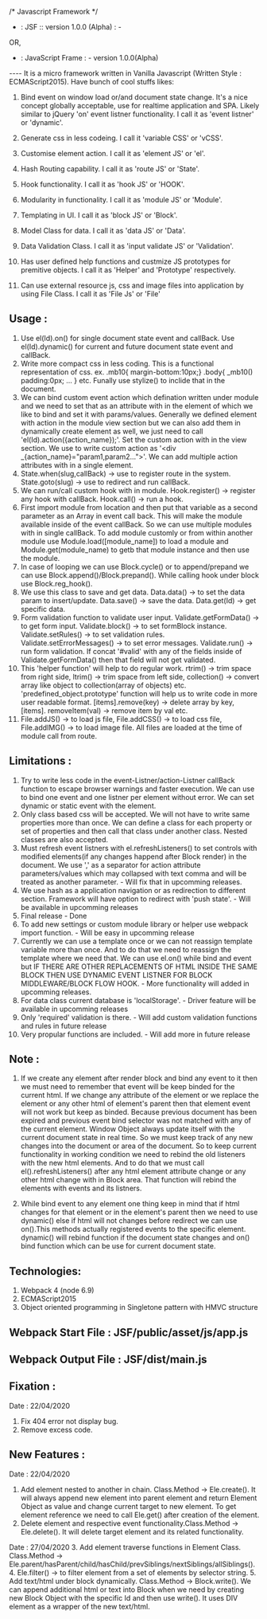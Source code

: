 /* Javascript Framework */
- : JSF :: version 1.0.0 (Alpha) : -

OR,

- : JavaScript Frame : -
version 1.0.0(Alpha)

---- It is a micro framework written in Vanilla Javascript (Written Style : ECMAScript2015). Have bunch of cool stuffs likes: 
1. Bind event on window load or/and document state change. It's a nice concept globally acceptable, use for realtime application and SPA. Likely similar to jQuery 'on' event listner functionality. I call it as 'event listner' or 'dynamic'.

2. Generate css in less codeing. I call it 'variable CSS' or 'vCSS'.

3. Customise element action. I call it as 'element JS' or 'el'.

4. Hash Routing capability. I call it as 'route JS' or 'State'.
 
5. Hook functionality. I call it as 'hook JS' or 'HOOK'.

6. Modularity in functionality. I call it as 'module JS' or 'Module'.

7. Templating in UI. I call it as 'block JS' or 'Block'.

8. Model Class for data. I call it as 'data JS' or 'Data'.

9. Data Validation Class. I call it as 'input validate JS' or 'Validation'.

10. Has user defined help functions and custmize JS prototypes for premitive objects. I call it as 'Helper' and 'Prototype' respectively. 

11. Can use external resource js, css and image files into application by using File Class. I call it as 'File Js' or 'File'

Usage : 
--------
1. Use el(Id).on() for single document state event and callBack. Use el(Id).dynamic() for current and future document state event and callBack.
2. Write more compact css in less coding. This is a functional representation of css. ex. .mb10{ margin-bottom:10px;} .body{ _mb10() padding:0px; ... } etc. Funally use stylize() to inclide that in the document.
3. We can bind custom event action which defination written under module and we need to set that as an attribute with in the element of which we like to bind and set it with params/values. Generally we defined element with action in the module view section but we can also add them in dynamically create element as well, we just need to call  'el(Id).action({action_name});'. Set the custom action with in the view section. We use to write custom action as '<div  _{action_name}="param1,param2..."></div>'. We can add multiple action attributes with in a single element.
4. State.when(slug,callBack) -> use to register route in the system. State.goto(slug) -> use to redirect and run callBack.
5. We can run/call custom hook with in module. Hook.register() -> register any hook with callBack. Hook.call() -> run a hook.
6. First import module from location and then put that variable as a second parameter as an Array in event call back. This will make the module available inside of the event callBack. So we can use multiple modules with in single callBack. To add module customly or from within another module use Module.load([module_name]) to load a module and Module.get(module_name) to getb that module instance and then use the module.
7. In case of looping we can use Block.cycle() or to append/prepand we can use Block.append()/Block.prepand(). While calling hook under block use Block.reg_hook().
8. We use this class to save and get data. Data.data() -> to set the data param to insert/update. Data.save() -> save the data. Data.get(Id) -> get specific data.
9. Form validation function to validate user input. Validate.getFormData() -> to get form input. Validate.block() -> to set formBlock instance. Validate.setRules() -> to set validation rules. Validate.setErrorMessages() -> to set error messages. Validate.run() -> run form validation. If concat '#valid' with any of the fields inside of Validate.getFormData() then that field will not get validated.
10. This 'helper function' will help to do regular work. rtrim() -> trim space from right side, ltrim() -> trim space from left side, collection() -> convert array like object to collection(array of objects) etc. 'predefined_object.prototype' function will help us to write code in more user readable format. [items].remove(key) -> delete array by key, [items]. removeItem(val) -> remove item by val etc.
11. File.addJS() -> to load js file, File.addCSS() -> to load css file, File.addIMG() -> to load image file. All files are loaded at the time of module call from route. 

Limitations : 
--------------
1. Try to write less code in the event-Listner/action-Listner callBack function to escape browser warnings and faster execution. We can use to bind one event and one listner per element without error. We can set dynamic or static event with the element.
2. Only class based css will be accepted. We will not have to write same properties more than once. We can define a class for each property or set of properties and then call that class under another class. Nested classes are also accepted.
3. Must refresh event listners with el.refreshListeners() to set controls with modified elements(if any changes happend after Block render) in the document. We use ',' as a separator for action attribute parameters/values which may collapsed with text comma and will be treated as another parameter. - Will fix that in upcomming releases. 
4. We use hash as a application navigation or as redirection to different section. Framework will have option to redirect with 'push state'. - Will be available in upcomming releases
5. Final release - Done
6. To add new settings or custom module library or helper use webpack import function. - Will be easy in upcomming release 
7. Currently we can use a template once or we can not reassign template variable more than once. And to do that we need to reassign the template where we need that. We can use el.on() while bind and event but IF THERE ARE OTHER REPLACEMENTS OF HTML INSIDE THE SAME BLOCK THEN USE DYNAMIC EVENT LISTNER FOR BLOCK MIDDLEWARE/BLOCK FLOW HOOK. - More functionality will added in upcomming releases.
8. For data class current database is 'localStorage'. - Driver feature will be available in upcomming releases
9. Only 'required' validation is there. - Will add custom validation functions and rules in future release
10. Very propular functions are included. - Will add more in future release

Note :
------
1. If we create any element after render block and bind any event to it then we must need to remember that event will be keep binded for the current html. If we change any attribute of the element or we replace the element or any other html of element's parent then that element event will not work but keep as binded. Because previous document has been expired and previous event bind selector was not matched with any of the current element. Window Object always update itself with the current document state in real time. So we must keep track of any new changes into the document or area of the document. So to keep current functionality in working condition we need to rebind the old listeners with the new html elements. And to do that we must call el().refreshListeners() after any html element attribute change or any other html change with in Block area. That function will rebind the elements with events and its listners. 

2. While bind event to any element one thing keep in mind that if html changes for that element or in the element's parent then we need to use dynamic() else if html will not changes before redirect we can use on().This methods actually registered events to the specific element. dynamic() will rebind function if the document state changes and on() bind function which can be use for current document state.

Technologies: 
--------------
1. Webpack 4 (node 6.9)
2. ECMAScript2015
3. Object oriented programming in Singletone pattern with HMVC structure 

Webpack Start File : JSF/public/asset/js/app.js
---------------------
Webpack Output File : JSF/dist/main.js
---------------------

Fixation :
-----------
Date :  22/04/2020
1. Fix 404 error not display bug. 
2. Remove excess code.

New Features : 
---------------
Date : 22/04/2020
1. Add element nested to another in chain. Class.Method -> Ele.create(). It will always append new element into parent element and return Element Object as value and change current target to new element. To get element reference we need to call Ele.get() after creation of the element. 
2. Delete element and respective event functionality.Class.Method -> Ele.delete(). It will delete target element and its related functionality.

Date : 27/04/2020
3. Add element traverse functions in Element Class. Class.Method -> Ele.parent/hasParent/child/hasChild/prevSiblings/nextSiblings/allSiblings().
4. Ele.filter() -> to filter element from a set of elements by selector string.
5. Add text/html under block dynamically. Class.Method -> Block.write(). We can append additional html or text into Block when we need by creating new Block Object with the specific Id and then use write(). It uses DIV element as a wrapper of the new text/html.
